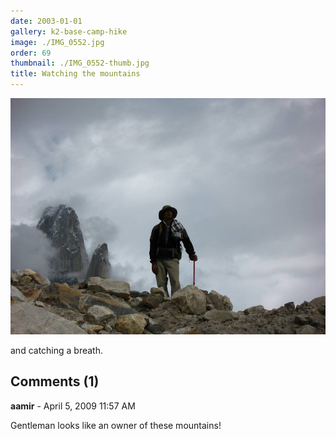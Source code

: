 ```yaml
---
date: 2003-01-01
gallery: k2-base-camp-hike
image: ./IMG_0552.jpg
order: 69
thumbnail: ./IMG_0552-thumb.jpg
title: Watching the mountains
---
```


![Watching the mountains](./IMG_0552.jpg)

and catching a breath.

<div id="comments">

## Comments (1)

<div id="comment">

**aamir** - April  5, 2009 11:57 AM

Gentleman looks like an owner of these mountains!

</div>

</div>